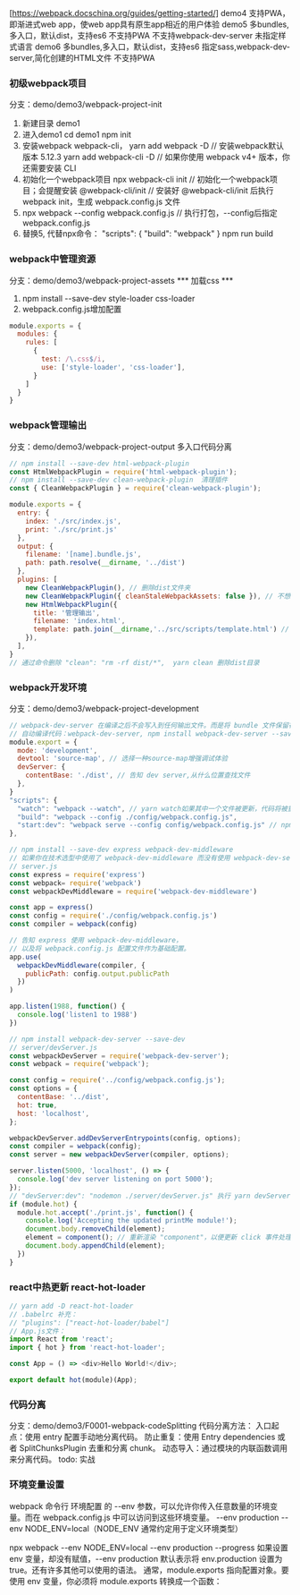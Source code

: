 <!-- 项目目录 demo -->
[https://webpack.docschina.org/guides/getting-started/]
demo4 支持PWA，即渐进式web app，使web app具有原生app相近的用户体验
demo5 多bundles,多入口，默认dist，支持es6
      不支持PWA
      不支持webpack-dev-server
      未指定样式语言
demo6 多bundles,多入口，默认dist，支持es6
      指定sass,webpack-dev-server,简化创建的HTML文件
      不支持PWA
### 初级webpack项目
分支：demo/demo3/webpack-project-init
1. 新建目录 demo1
2. 进入demo1
cd demo1
npm init
3. 安装webpack webpack-cli，
yarn add webpack -D // 安装webpack默认版本 5.12.3
yarn add webpack-cli -D //  如果你使用 webpack v4+ 版本，你还需要安装 CLI
4. 初始化一个webpack项目
npx webpack-cli init // 初始化一个webpack项目；会提醒安装 @webpack-cli/init
                     // 安装好 @webpack-cli/init 后执行 webpack init，生成 webpack.config.js 文件
5. npx webpack --config webpack.config.js // 执行打包，--config后指定webpack.config.js
6. 替换5, 代替npx命令：
"scripts": {
  "build": "webpack"
}
npm run build

### webpack中管理资源
分支：demo/demo3/webpack-project-assets
*** 加载css ***
<!-- 模块 loader 可以链式调用。链中的每个 loader 都将对资源进行转换。链会逆序执行。第一个 loader 将其结果（被转换后的资源）传递给下一个 loader，依此类推。最后，webpack 期望链中的最后的 loader 返回 JavaScript。
应保证 loader 的先后顺序：'style-loader' 在前，而 'css-loader' 在后。如果不遵守此约定，webpack 可能会抛出错误。 -->
1. npm install --save-dev style-loader css-loader
2. webpack.config.js增加配置
```js
module.exports = {
  modules: {
    rules: [
      {
        test: /\.css$/i,
        use: ['style-loader', 'css-loader'],
      }
    ]
  }
}
```

### webpack管理输出
分支：demo/demo3/webpack-project-output
多入口代码分离
```js
// npm install --save-dev html-webpack-plugin
const HtmlWebpackPlugin = require('html-webpack-plugin');
// npm install --save-dev clean-webpack-plugin  清理插件
const { CleanWebpackPlugin } = require('clean-webpack-plugin');

module.exports = {
  entry: {
    index: './src/index.js',
    print: './src/print.js'
  },
  output: {
    filename: '[name].bundle.js',
    path: path.resolve(__dirname, '../dist')
  },
  plugins: [
    new CleanWebpackPlugin(), // 删除dist文件夹
    new CleanWebpackPlugin({ cleanStaleWebpackAssets: false }), // 不想在 watch 触发增量构建后删除 index.html 文件
    new HtmlWebpackPlugin({
      title: '管理输出',
      filename: 'index.html',
      template: path.join(__dirname,'../src/scripts/template.html') // 以template为模板生成dist/index.html
    }),
  ],
}
// 通过命令删除 "clean": "rm -rf dist/*",  yarn clean 删除dist目录
```

### webpack开发环境
分支：demo/demo3/webpack-project-development
```js
// webpack-dev-server 在编译之后不会写入到任何输出文件。而是将 bundle 文件保留在内存中，然后将它们 serve 到 server 中，就好像它们是挂载在 server 根路径上的真实文件一样。如果你的页面希望在其他不同路径中找到 bundle 文件，则可以通过 devServer 配置中的 publicPath 选项进行修改。
// 自动编译代码：webpack-dev-server, npm install webpack-dev-server --save-dev
module.export = {
  mode: 'development',
  devtool: 'source-map', // 选择一种source-map增强调试体验
  devServer: {
    contentBase: './dist', // 告知 dev server,从什么位置查找文件
  },
}
"scripts": {
  "watch": "webpack --watch", // yarn watch如果其中一个文件被更新，代码将被重新编译，所以你不必再去手动运行整个构建
  "build": "webpack --config ./config/webpack.config.js",
  "start:dev": "webpack serve --config config/webpack.config.js" // npm install webpack-dev-server --save-dev; yarn start:dev 如果其中一个文件被更新，代码将被重新编译，编译后浏览器自动刷新
},

// npm install --save-dev express webpack-dev-middleware
// 如果你在技术选型中使用了 webpack-dev-middleware 而没有使用 webpack-dev-server，请使用 webpack-hot-middleware 依赖包，以在你的自定义服务器或应用程序上启用 HMR。
// server.js
const express = require('express')
const webpack= require('webpack')
const webpackDevMiddleware = require('webpack-dev-middleware')

const app = express()
const config = require('./config/webpack.config.js')
const compiler = webpack(config)

// 告知 express 使用 webpack-dev-middleware，
// 以及将 webpack.config.js 配置文件作为基础配置。
app.use(
  webpackDevMiddleware(compiler, {
    publicPath: config.output.publicPath
  })
)

app.listen(1988, function() {
  console.log('listen1 to 1988')
})

// npm install webpack-dev-server --save-dev
// server/devServer.js
const webpackDevServer = require('webpack-dev-server');
const webpack = require('webpack');

const config = require('../config/webpack.config.js');
const options = {
  contentBase: '../dist',
  hot: true,
  host: 'localhost',
};

webpackDevServer.addDevServerEntrypoints(config, options);
const compiler = webpack(config);
const server = new webpackDevServer(compiler, options);

server.listen(5000, 'localhost', () => {
  console.log('dev server listening on port 5000');
});
// "devServer:dev": "nodemon ./server/devServer.js" 执行 yarn devServer:dev
if (module.hot) {
  module.hot.accept('./print.js', function() {
    console.log('Accepting the updated printMe module!');
    document.body.removeChild(element);
    element = component(); // 重新渲染 "component"，以便更新 click 事件处理函数
    document.body.appendChild(element);
  })
}
```
### react中热更新 react-hot-loader
```js
// yarn add -D react-hot-loader
// .babelrc 补充：
// "plugins": ["react-hot-loader/babel"]
// App.js文件：
import React from 'react';
import { hot } from 'react-hot-loader';

const App = () => <div>Hello World!</div>;

export default hot(module)(App);
```

### 代码分离
分支：demo/demo3/F0001-webpack-codeSplitting
代码分离方法：
入口起点：使用 entry 配置手动地分离代码。
防止重复：使用 Entry dependencies 或者 SplitChunksPlugin 去重和分离 chunk。
动态导入：通过模块的内联函数调用来分离代码。
todo: 实战

### 环境变量设置
webpack 命令行 环境配置 的 --env 参数，可以允许你传入任意数量的环境变量。而在 webpack.config.js 中可以访问到这些环境变量。
--env production
--env NODE_ENV=local（NODE_ENV 通常约定用于定义环境类型）

npx webpack --env NODE_ENV=local --env production --progress
如果设置 env 变量，却没有赋值，--env production 默认表示将 env.production 设置为 true。还有许多其他可以使用的语法。
通常，module.exports 指向配置对象。要使用 env 变量，你必须将 module.exports 转换成一个函数：











